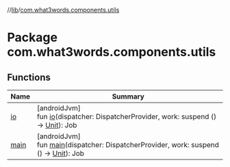 //[lib](../../index.md)/[com.what3words.components.utils](index.md)

# Package com.what3words.components.utils

## Functions

| Name | Summary |
|---|---|
| [io](io.md) | [androidJvm]<br>fun [io](io.md)(dispatcher: DispatcherProvider, work: suspend () -> [Unit](https://kotlinlang.org/api/latest/jvm/stdlib/kotlin/-unit/index.html)): Job |
| [main](main.md) | [androidJvm]<br>fun [main](main.md)(dispatcher: DispatcherProvider, work: suspend () -> [Unit](https://kotlinlang.org/api/latest/jvm/stdlib/kotlin/-unit/index.html)): Job |
